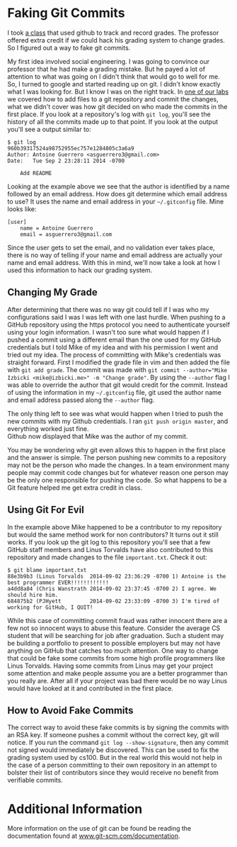 # Faking Git Commits

I took [a class](https://github.com/mikeizbicki/ucr-cs100) that used github to track and record grades.
The professor offered extra credit if we could hack his grading system to change grades.
So I figured out a way to fake git commits.

My first idea involved social engineering.  I was going to convince our professor
that he had make a grading mistake.  But he payed a lot of
attention to what was going on I didn't think that would go to well
for me. So, I turned to google and started reading up on git. I
didn't know exactly what I was looking for.  But I know I was on the
right track. In [one of our labs](https://github.com/mikeizbicki/ucr-cs100/assignments/labs/lab1-git/) we covered how to add files to a git
repository and commit the changes, what we didn't cover was how git
decided on who made the commits in the first place. If you look at a
repository's log with `git log`, you'll see the history of all the commits
made up to that point. If you look at the output you'll see a output
similar to: 
```
$ git log
960b39317524a98752955ec757e1284805c3a6a9
Author: Antoine Guerrero <asguerrero3@gmail.com>
Date:   Tue Sep 2 23:28:11 2014 -0700

    Add README
```
Looking at the example above we see that the author is identified by a
name followed by an email address. How does git determine which email
address to use? It uses the name and email address in your
`~/.gitconfig` file.  Mine looks like:
```
[user]
    name = Antoine Guerrero
    email = asguerrero3@gmail.com
```
Since the user gets to set the email, and no validation
ever takes place, there is no way of telling if your name and email address
are actually your name and email address. With this in mind, we'll now take
a look at how I used this information to hack our grading system.

## Changing My Grade
After determining that there was no way git could tell if I was who my
configurations said I was I was left with one last hurdle. When pushing
to a GitHub repository using the https protocol you need to authenticate
yourself using your login information. I wasn't too sure what would
happen if I pushed a commit using a different email than the one used
for my GitHub credentials but I told Mike of my idea and with his
permission I went and tried out my idea. The process of committing with
Mike's credentials was straight forward. First I modified the grade file
in vim and then added the file with `git add grade`. The commit was made
with `git commit --author="Mike Izbicki <mike@izbicki.me>" -m "Change
grade"`. By using the `--author` flag I was able to override the author
that git would credit for the commit. Instead of using the information in
my `~/.gitconfig` file, git used the author name and email address passed
along the `--author` flag.

The only thing left to see was what would happen when I tried to push
the new commits with my Github credentials.  I ran `git push origin master`, and everything worked just fine.  
Github now displayed that Mike was the author of my commit. 

You may be wondering why git even allows this
to happen in the first place and the answer is simple. The person pushing
new commits to a repository may not be the person who made the changes.
In a team environment many people may commit code changes but for whatever
reason one person may be the only one responsible for pushing the code.
So what happens to be a Git feature helped me get extra credit in class.

## Using Git For Evil
In the example above Mike happened to be a contributor to my repository
but would the same method work for non contributors? It turns out it
still works. If you look up the git log to this repository you'll see
that a few GitHub staff members and Linus Torvalds have also contributed
to this repository and made changes to the file `important.txt`.
Check it out:

```
$ git blame important.txt
88e3b9b3 (Linus Torvalds  2014-09-02 23:36:29 -0700 1) Antoine is the best programmer EVER!!!!!!!!!!!!
a4dd8a84 (Chris Wanstrath 2014-09-02 23:37:45 -0700 2) I agree. We should hire him.
684875b2 (PJHyett         2014-09-02 23:33:09 -0700 3) I'm tired of working for GitHub, I QUIT!
```

While this case of committing commit fraud was rather innocent there are a few
not so innocent ways to abuse this feature. Consider the average CS student
that will be searching for job after graduation. Such a student may be
building a portfolio to present to possible employers but may not have
anything on GitHub that catches too much attention. One way to change
that could be fake some commits from some high profile programmers like
Linus Torvalds. Having some commits from Linus may get your project some
attention and make people assume you are a better programmer than you
really are. After all if your project was bad there would be no way
Linus would have looked at it and contributed in the first place.

## How to Avoid Fake Commits
The correct way to avoid these fake commits is by signing the commits with an RSA key.
If someone pushes a commit without the correct key, git will notice. 
If you run the command `git log --show-signature`, then any commit not signed
would immediately be discovered. 
This can be used to fix the grading system used by cs100. 
But in the real world this would not help
in the case of a person committing to their own repository in an attempt
to bolster their list of contributors since they would receive no
benefit from verifiable commits.

# Additional Information
More information on the use of git can be found be reading the
documentation found at www.git-scm.com/documentation.
